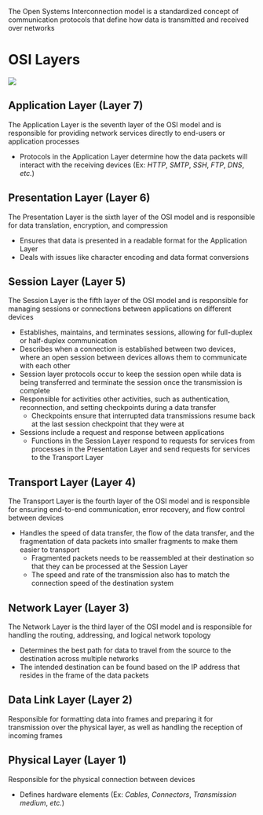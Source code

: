 The Open Systems Interconnection model is a standardized concept of communication protocols that define how data is transmitted and received over networks

# OSI Layers

![](https://github.com/JonmarCorpuz/SecondBrain/blob/main/Assets/OSI-7-layers.jpg)

## Application Layer (Layer 7)

The Application Layer is the seventh layer of the OSI model and is responsible for providing network services directly to end-users or application processes

* Protocols in the Application Layer determine how the data packets will interact with the receiving devices (Ex: *HTTP*, *SMTP*, *SSH*, *FTP*, *DNS*, *etc.*) 

## Presentation Layer (Layer 6)

The Presentation Layer is the sixth layer of the OSI model and is responsible for data translation, encryption, and compression

* Ensures that data is presented in a readable format for the Application Layer
* Deals with issues like character encoding and data format conversions

## Session Layer (Layer 5)

The Session Layer is the fifth layer of the OSI model and is responsible for managing sessions or connections between applications on different devices

* Establishes, maintains, and terminates sessions, allowing for full-duplex or half-duplex communication
* Describes when a connection is established between two devices, where an open session between devices allows them to communicate with each other
* Session layer protocols occur to keep the session open while data is being transferred and terminate the session once the transmission is complete
* Responsible for activities other activities, such as authentication, reconnection, and setting checkpoints during a data transfer
	* Checkpoints ensure that interrupted data transmissions resume back at the last session checkpoint that they were at
* Sessions include a request and response between applications
	* Functions in the Session Layer respond to requests for services from processes in the Presentation Layer and send requests for services to the Transport Layer

## Transport Layer (Layer 4)

The Transport Layer is the fourth layer of the OSI model and is responsible for ensuring end-to-end communication, error recovery, and flow control between devices

* Handles the speed of data transfer, the flow of the data transfer, and the fragmentation of data packets into smaller fragments to make them easier to transport
	* Fragmented packets needs to be reassembled at their destination so that they can be processed at the Session Layer
	* The speed and rate of the transmission also has to match the connection speed of the destination system

## Network Layer (Layer 3)

The Network Layer is the third layer of the OSI model and is responsible for handling the routing, addressing, and logical network topology

* Determines the best path for data to travel from the source to the destination across multiple networks
* The intended destination can be found based on the IP address that resides in the frame of the data packets

## Data Link Layer (Layer 2)

Responsible for formatting data into frames and preparing it for transmission over the physical layer, as well as handling the reception of incoming frames

## Physical Layer (Layer 1)

Responsible for the physical connection between devices

* Defines hardware elements (Ex: *Cables*, *Connectors*, *Transmission medium*, *etc.*)

